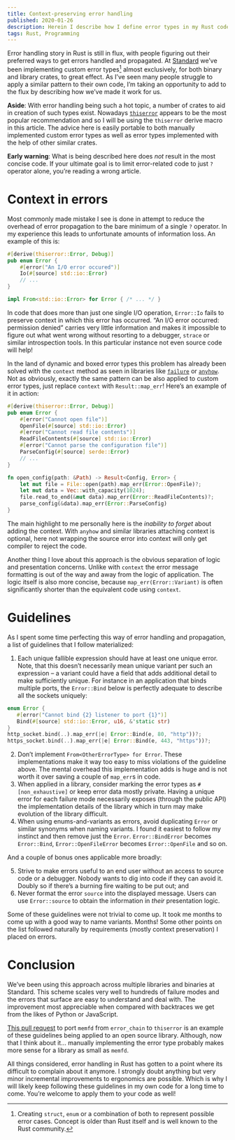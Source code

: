 ```yaml
---
title: Context-preserving error handling
published: 2020-01-26
description: Herein I describe how I define error types in my Rust codebases such that their retain context all while being reasonably usable still.
tags: Rust, Programming
---
```


Error handling story in Rust is still in flux, with people figuring out their preferred ways to get
errors handled and propagated. At [Standard](https://standard.ai/) we’ve been implementing custom
error types[^1] almost exclusively, for both binary and library crates, to great effect. As I’ve
seen many people struggle to apply a similar pattern to their own code, I’m taking an opportunity
to add to the flux by describing how we’ve made it work for us.

[^1]: Creating `struct`, `enum` or a combination of both to represent possible error cases. Concept
  is older than Rust itself and is well known to the Rust community.

**Aside**: With error handling being such a hot topic, a number of crates to aid in creation of
such types exist.  Nowadays [`thiserror`] appears to be the most popular recommendation and so I
will be using the `thiserror` derive macro in this article. The advice here is easily portable to
both manually implemented custom error types as well as error types implemented with the help of
other similar crates.

**Early warning**: What is being described here does _not_ result in the most concise code. If your
ultimate goal is to limit error-related code to just `?` operator alone, you’re reading a wrong
article.

[`thiserror`]: https://github.com/dtolnay/thiserror

# Context in errors

Most commonly made mistake I see is done in attempt to reduce the overhead of error propagation to
the bare minimum of a single `?` operator. In my experience this leads to unfortunate amounts of
information loss. An example of this is:

```rust
#[derive(thiserror::Error, Debug)]
pub enum Error {
    #[error("An I/O error occured")]
    Io(#[source] std::io::Error)
    // ...
}

impl From<std::io::Error> for Error { /* ... */ }
```

In code that does more than just one single I/O operation, `Error::Io` fails to preserve
context in which this error has occurred. “An I/O error occurred: permission denied” carries very
little information and makes it impossible to figure out what went wrong without resorting to a
debugger, `strace` or similar introspection tools. In this particular instance not even source code
will help!

In the land of dynamic and boxed error types this problem has already been solved with the `context`
method as seen in libraries like [`failure`][failure_context] or [`anyhow`][anyhow_context].  Not
as obviously, exactly the same pattern can be also applied to custom error types, just replace
`context` with `Result::map_err`! Here’s an example of it in action:

[failure_context]: https://docs.rs/failure/0.1.6/failure/trait.Fail.html#method.context
[anyhow_context]: https://docs.rs/anyhow/1.0.26/anyhow/struct.Error.html#method.context

```rust
#[derive(thiserror::Error, Debug)]
pub enum Error {
    #[error("Cannot open file")]
    OpenFile(#[source] std::io::Error)
    #[error("Cannot read file contents")]
    ReadFileContents(#[source] std::io::Error)
    #[error("Cannot parse the configuration file")]
    ParseConfig(#[source] serde::Error)
    // ...
}

fn open_config(path: &Path) -> Result<Config, Error> {
    let mut file = File::open(path).map_err(Error::OpenFile)?;
    let mut data = Vec::with_capacity(1024);
    file.read_to_end(&mut data).map_err(Error::ReadFileContents)?;
    parse_config(&data).map_err(Error::ParseConfig)
}
```

The main highlight to me personally here is the *inability to forget* about adding the context.
With `anyhow` and similar libraries attaching context is optional, here not wrapping the source
error into context will only get compiler to reject the code.

Another thing I love about this approach is the obvious separation of logic and presentation
concerns. Unlike with `context` the error message formatting is out of the way and away from the
logic of application. The logic itself is also more concise, because `map_err(Error::Variant)` is
often significantly shorter than the equivalent code using `context`.

# Guidelines

As I spent some time perfecting this way of error handling and propagation, a list of guidelines
that I follow materialized:

1. Each unique fallible expression should have at least one unique error. Note, that this doesn’t
necessarily mean unique variant per such an expression – a variant could have a field that adds
additional detail to make sufficiently unique. For instance in an application that binds
multiple ports, the `Error::Bind` below is perfectly adequate to describe all the sockets
uniquely:

```rust
enum Error {
   #[error("Cannot bind {2} listener to port {1}")]
   Bind(#[source] std::io::Error, u16, &'static str)
}
http_socket.bind(..).map_err(|e| Error::Bind(e, 80, "http"))?;
https_socket.bind(..).map_err(|e| Error::Bind(e, 443, "https"))?;
```

2. Don’t implement `From<OtherErrorType> for Error`. These implementations make it way too easy
   to miss violations of the guideline above. The mental overhead this implementation adds is
   huge and is not worth it over saving a couple of `map_err`s in code.
3. When applied in a library, consider marking the error types as `#[non_exhaustive]` or keep error
   data mostly private. Having a unique error for each failure mode necessarily exposes (through
   the public API) the implementation details of the library which in turn may make evolution of
   the library difficult.
4. When using enums-and-variants as errors, avoid duplicating `Error` or similar synonyms when
   naming variants. I found it easiest to follow my instinct and then remove just the `Error`.
   `Error::BindError` becomes `Error::Bind`, `Error::OpenFileError` becomes `Error::OpenFile` and
   so on.

And a couple of bonus ones applicable more broadly:

5. Strive to make errors useful to an end user without an access to source code or a debugger.
   Nobody wants to dig into code if they can avoid it. Doubly so if there’s a burning fire waiting
   to be put out; and
6. Never format the error `source` into the displayed message. Users can use `Error::source` to
   obtain the information in *their* presentation logic.

Some of these guidelines were not trivial to come up. It took me months to come up with a good way
to name variants. Months! Some other points on the list followed naturally by requirements (mostly
context preservation) I placed on errors.

# Conclusion

We’ve been using this approach across multiple libraries and binaries at Standard. This scheme
scales very well to hundreds of failure modes and the errors that surface are easy to understand
and deal with. The improvement most appreciable when compared with backtraces we get from the likes
of Python or JavaScript.

[This pull request][memfd_pr] to port `memfd` from `error_chain` to `thiserror` is an example of
these guidelines being applied to an open source library. Although, now that I think about it…
manually implementing the error type probably makes more sense for a library as small as `memfd`.

[memfd_pr]: https://github.com/lucab/memfd-rs/pull/7

All things considered, error handling in Rust has gotten to a point where its difficult to complain
about it anymore. I strongly doubt anything but very minor incremental improvements to ergonomics
are possible. Which is why I will likely keep following these guidelines in my own code for a long
time to come. You’re welcome to apply them to your code as well!
